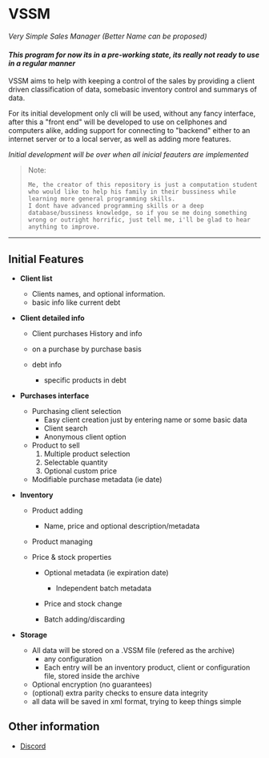 # VSSM
*Very Simple Sales Manager* 
*(Better Name can be proposed)*

#### *This program for now its in a pre-working state, its really not ready to use in a regular manner*

VSSM aims to help with keeping a control of the sales
by providing a client driven classification of data, 
somebasic inventory control and summarys of data.

For its initial development only cli will be used, without 
any fancy interface, after this a "front end" will be developed 
to use on cellphones and computers alike, adding support for connecting to "backend"
either to an internet server or to a local server, as well as adding more features.

*Initial development will be over when all inicial 
feauters are implemented*

>Note:
>
>     Me, the creator of this repository is just a computation student who would like to help his family in their bussiness while learning more general programming skills.
>     I dont have advanced programming skills or a deep database/bussiness knowledge, so if you se me doing something wrong or outright horrific, just tell me, i'll be glad to hear anything to improve.
---
## Initial Features

-   **Client list**
    -   Clients names, and optional information.
    -   basic info like current debt

-   **Client detailed info**
    -   Client purchases History and info
    -   on a purchase by purchase basis

    -   debt info
        -   specific products in debt

-   **Purchases interface**
    -   Purchasing client selection
        -   Easy client creation just by entering name or 
            some basic data
        -   Client search
        -   Anonymous client option
    -   Product to sell
        1.   Multiple product selection
        2.   Selectable quantity
        3.   Optional custom price
    - Modifiable purchase metadata (ie date)
    
- **Inventory**
    - Product adding
        - Name, price and optional description/metadata
    -   Product managing
    
     -   Price & stock properties
         -   Optional metadata (ie expiration date)
             -   Independent batch metadata
    
         -   Price and stock change 
         -   Batch adding/discarding 

-   **Storage**
    -   All data will be stored on a .VSSM file (refered as the 
        archive)
        -   any configuration
        -   Each entry will be an inventory product, client 
            or configuration file, stored inside the archive
    -   Optional encryption (no guarantees)
    -   (optional) extra parity checks to ensure data 
        integrity
    -   all data will be saved in xml format, trying to 
        keep things simple

## Other information
 - [Discord](https://discord.gg/VJd6X7)
